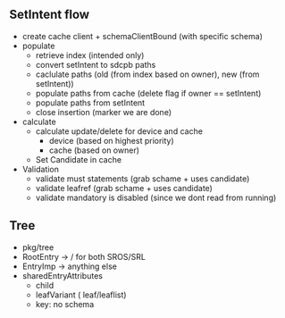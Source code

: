 ## SetIntent flow

- create cache client + schemaClientBound (with specific schema)
- populate
    - retrieve index (intended only)
    - convert setIntent to sdcpb paths
    - caclulate paths (old (from index based on owner), new (from setIntent))
    - populate paths from cache (delete flag if owner == setIntent)
    - populate paths from setIntent
    - close insertion (marker we are done)
- calculate
    - calculate update/delete for device and cache
        - device (based on highest priority)
        - cache (based on owner)
    - Set Candidate in cache
- Validation
    - validate must statements (grab schame + uses candidate)
    - validate leafref (grab schame + uses candidate)
    - validate mandatory is disabled (since we dont read from running)


## Tree

- pkg/tree
- RootEntry -> / for both SROS/SRL
- EntryImp -> anything else
- sharedEntryAttributes
    - child
    - leafVariant ( leaf/leaflist)
    - key: no schema